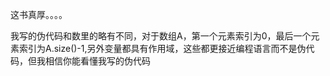 这书真厚。。。。

我写的伪代码和数里的略有不同，对于数组A，第一个元素索引为0，最后一个元素索引为A.size()-1,另外变量都具有作用域，这些都更接近编程语言而不是伪代码，但我相信你能看懂我写的伪代码